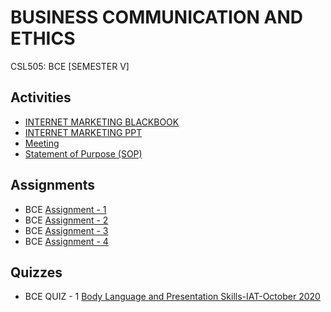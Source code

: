 # BUSINESS COMMUNICATION AND ETHICS
 CSL505: BCE [SEMESTER V]

## Activities

  - [INTERNET MARKETING BLACKBOOK](https://github.com/Amey-Thakur/BUSINESS-COMMUNICATION-AND-ETHICS/blob/main/Activities/B-31%2C34%2C50%2C58%2C59_BCE_IM_BLACKBOOK.pdf)
  - [INTERNET MARKETING PPT](https://github.com/Amey-Thakur/BUSINESS-COMMUNICATION-AND-ETHICS/blob/main/Activities/B-31%2C34%2C50%2C58%2C59_BCE_IM_PPT.pdf)
  - [Meeting](https://github.com/Amey-Thakur/BUSINESS-COMMUNICATION-AND-ETHICS/blob/main/Activities/B-31%2C34%2C50%2C58%2C59_BCE_MOCK_MEETING.pdf)
  - [Statement of Purpose (SOP)](https://github.com/Amey-Thakur/BUSINESS-COMMUNICATION-AND-ETHICS/blob/main/Activities/Amey_B-50_SOP.pdf)

## Assignments

  - BCE [Assignment - 1](https://github.com/Amey-Thakur/BUSINESS-COMMUNICATION-AND-ETHICS/blob/main/Assignments/Amey_B-50_BCE_Assignment-1.pdf)
  - BCE [Assignment - 2](https://github.com/Amey-Thakur/BUSINESS-COMMUNICATION-AND-ETHICS/blob/main/Assignments/Amey_B-50_BCE_Assignment-2.pdf)
  - BCE [Assignment - 3](https://github.com/Amey-Thakur/BUSINESS-COMMUNICATION-AND-ETHICS/blob/main/Assignments/Amey_B-50_BCE_Assignment-3.pdf)
  - BCE [Assignment - 4](https://github.com/Amey-Thakur/BUSINESS-COMMUNICATION-AND-ETHICS/blob/main/Assignments/Amey_B-50_BCE_Assignment-4.pdf)

## Quizzes

  - BCE QUIZ - 1 [Body Language and Presentation Skills-IAT-October 2020](https://github.com/Amey-Thakur/BUSINESS-COMMUNICATION-AND-ETHICS/blob/main/Quizzes/BCE-QUIZ-1-Body%20Language%20and%20Presentation%20Skills-IAT-October%202020.pdf)
